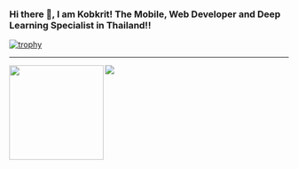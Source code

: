 ### Hi there 👋, I am Kobkrit! The Mobile, Web Developer and Deep Learning Specialist in Thailand!!

[![trophy](https://github-profile-trophy.vercel.app/?username=kobkrit)](https://github.com/kobkrit/github-profile-trophy)

---

<div>
  <img height="170" align="left" src="https://github-readme-stats.vercel.app/api?username=kobkrit&count_private=true&include_all_commits=true" />
  <img src="https://github-readme-stats.vercel.app/api/top-langs/?username=kobkrit&layout=compact" />
</div>


<!--
**kobkrit/kobkrit** is a ✨ _special_ ✨ repository because its `README.md` (this file) appears on your GitHub profile.

Here are some ideas to get you started:

- 🔭 I’m currently working on ...
- 🌱 I’m currently learning ...
- 👯 I’m looking to collaborate on ...
- 🤔 I’m looking for help with ...
- 💬 Ask me about ...
- 📫 How to reach me: ...
- 😄 Pronouns: ...
- ⚡ Fun fact: ...
-->
